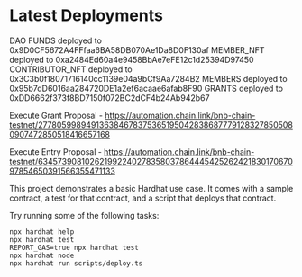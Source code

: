 # Latest Deployments

DAO FUNDS deployed to 0x9D0CF5672A4FFfaa6BA58DB070Ae1Da8D0F130af
MEMBER_NFT deployed to 0xa2484Ed60a4e9458BbAe7eFE12c1d25394D97450
CONTRIBUTOR_NFT deployed to 0x3C3b0f18071716140cc1139e04a9bCf9Aa7284B2
MEMBERS deployed to 0x95b7dD6016aa284720DE1a2ef6acaae6afab8F90
GRANTS deployed to 0xDD6662f373f8BD7150f072BC2dCF4b24Ab942b67

Execute Grant Proposal - https://automation.chain.link/bnb-chain-testnet/2778059989491363846783753651950428386877791283278505080907472850518416657168

Execute Entry Proposal - https://automation.chain.link/bnb-chain-testnet/63457390810262199224027835803786444542526242183017067097854650391566355471133

This project demonstrates a basic Hardhat use case. It comes with a sample contract, a test for that contract, and a script that deploys that contract.

Try running some of the following tasks:

```shell
npx hardhat help
npx hardhat test
REPORT_GAS=true npx hardhat test
npx hardhat node
npx hardhat run scripts/deploy.ts
```
